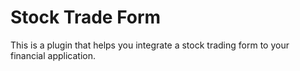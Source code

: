 # Stock Trade Form

This is a plugin that helps you integrate a stock trading form to your financial application.

